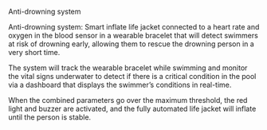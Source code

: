 
Anti-drowning system


Anti-drowning system: Smart inflate life jacket connected to a heart rate and oxygen in the blood sensor in a wearable bracelet that will detect swimmers at risk of drowning early, allowing them to rescue the drowning person in a very short time.

The system will track the wearable bracelet while swimming and monitor the vital signs underwater to detect if there is a critical condition in the pool via a dashboard that displays the swimmer’s conditions in real-time. 

When the combined parameters go over the maximum threshold, the red light and buzzer are activated, and the fully automated life jacket will inflate until the person is stable. 

